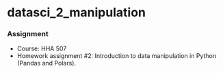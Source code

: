 # datasci_2_manipulation

### **Assignment**
- Course: HHA 507
- Homework assignment #2: Introduction to data manipulation in Python (Pandas and Polars).
